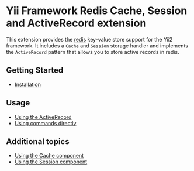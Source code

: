# Yii Framework Redis Cache, Session and ActiveRecord extension

This extension provides the [redis](http://redis.io/) key-value store support for the Yii2 framework.
It includes a `Cache` and `Session` storage handler and implements the `ActiveRecord` pattern that allows
you to store active records in redis.


Getting Started
---------------

* [Installation](installation.md)

Usage
----- 

* [Using the ActiveRecord](usage-ar.md)
* [Using commands directly](usage-commands.md)

Additional topics
-----------------

* [Using the Cache component](topics-cache.md)
* [Using the Session component](topics-session.md)

